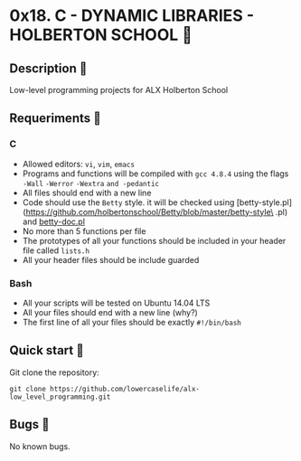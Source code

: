 # 0x18. C - DYNAMIC LIBRARIES - HOLBERTON SCHOOL :robot:

## Description :speech_balloon:
Low-level programming projects for ALX Holberton School

## Requeriments :bookmark_tabs:
### C
* Allowed editors: ```vi```, ```vim```, ```emacs```
* Programs and functions will be compiled with ```gcc 4.8.4``` using the flags ```-Wall``` ```-Werror``` ```-Wextra``` ```and -pedantic```
* All files should end with a new line
* Code should use the ```Betty``` style. it will be checked using [betty-style.pl](https://github.com/holbertonschool/Betty/blob/master/betty-style\
.pl) and [betty-doc.pl](https://github.com/holbertonschool/Betty/blob/master/betty-doc.pl)
* No more than 5 functions per file
* The prototypes of all your functions should be included in your header file called ```lists.h```
* All your header files should be include guarded

### Bash

* All your scripts will be tested on Ubuntu 14.04 LTS
* All your files should end with a new line (why?)
* The first line of all your files should be exactly ```#!/bin/bash```

## Quick start :runner:
Git clone the repository:

```
git clone https://github.com/lowercaselife/alx-low_level_programming.git
```

## Bugs :loudspeaker:
No known bugs.
